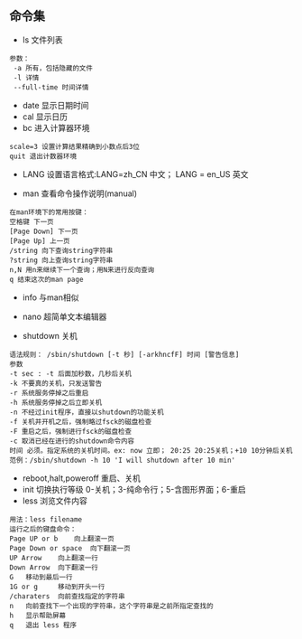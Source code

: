 ## 命令集

* ls 文件列表

```
参数：
 -a 所有，包括隐藏的文件
 -l 详情
 --full-time 时间详情
```

* date 显示日期时间
* cal 显示日历
* bc 进入计算器环境

```
scale=3 设置计算结果精确到小数点后3位
quit 退出计数器环境
```

* LANG 设置语言格式:LANG=zh_CN 中文； LANG = en_US 英文

* man 查看命令操作说明(manual)
```
在man环境下的常用按键：
空格键 下一页
[Page Down] 下一页
[Page Up] 上一页
/string 向下查询string字符串
?string 向上查询string字符串
n,N 用n来继续下一个查询；用N来进行反向查询
q 结束这次的man page
```

* info 与man相似

* nano 超简单文本编辑器 

* shutdown 关机
```
语法规则： /sbin/shutdown [-t 秒] [-arkhncfF] 时间 [警告信息]
参数
-t sec : -t 后面加秒数，几秒后关机
-k 不要真的关机，只发送警告
-r 系统服务停掉之后重启
-h 系统服务停掉之后立即关机
-n 不经过init程序，直接以shutdown的功能关机
-f 关机并开机之后，强制略过fsck的磁盘检查
-F 重启之后，强制进行fsck的磁盘检查
-c 取消已经在进行的shutdown命令内容
时间 必须。指定系统的关机时间。ex: now 立即； 20:25 20:25关机；+10 10分钟后关机
范例：/sbin/shutdown -h 10 'I will shutdown after 10 min'
```

* reboot,halt,poweroff 重启、关机
* init 切换执行等级 0-关机；3-纯命令行；5-含图形界面；6-重启
* less 浏览文件内容

```
用法：less filename
运行之后的键盘命令：
Page UP or b 	向上翻滚一页
Page Down or space 	向下翻滚一页
UP Arrow 	向上翻滚一行
Down Arrow 	向下翻滚一行
G 	移动到最后一行
1G or g 	移动到开头一行
/charaters 	向前查找指定的字符串
n 	向前查找下一个出现的字符串，这个字符串是之前所指定查找的
h 	显示帮助屏幕
q 	退出 less 程序
```

